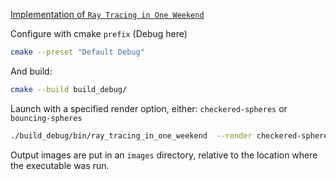 [Implementation of `Ray Tracing in One Weekend`](https://raytracing.github.io/books/RayTracingInOneWeekend.html)

Configure with cmake `prefix` (Debug here)

```bash
cmake --preset "Default Debug"
```

And build:

```bash
cmake --build build_debug/
```

Launch with a specified render option, either: `checkered-spheres` or `bouncing-spheres`

```bash
./build_debug/bin/ray_tracing_in_one_weekend  --render checkered-spheres
```

Output images are put in an `images` directory, relative to the location where the executable was run.
